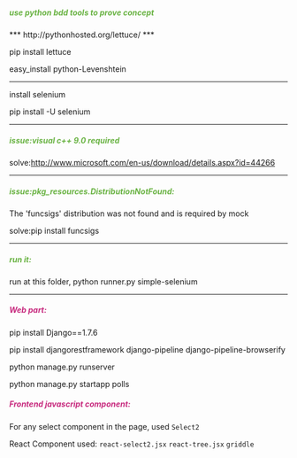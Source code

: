 <h5 style="color:#6ab344">
use python bdd tools to prove concept
</h5>
***
http://pythonhosted.org/lettuce/
***

pip install lettuce<br/>

easy_install python-Levenshtein<br/>
***

install selenium

pip install -U selenium
***
<h5 style="color:#6ab344">

issue:visual c++ 9.0 required
</h5>

solve:http://www.microsoft.com/en-us/download/details.aspx?id=44266
***
<h5 style="color:#6ab344">
issue:pkg_resources.DistributionNotFound:</h5>

The 'funcsigs' distribution was not found and is required by mock<br/>

solve:pip install funcsigs
***
<h5 style="color:#6ab344">run it:</h5>

run at this folder, python runner.py simple-selenium
***
<h5 style="color:#C72A7E">Web part:</h5>
pip install Django==1.7.6

pip install djangorestframework django-pipeline django-pipeline-browserify

python manage.py runserver

python manage.py startapp polls

<h5 style="color:#C72A7E">Frontend javascript component:</h5>

For any select component in the page, used ``Select2``

React Component used:
``react-select2.jsx``
``react-tree.jsx``
``griddle``
